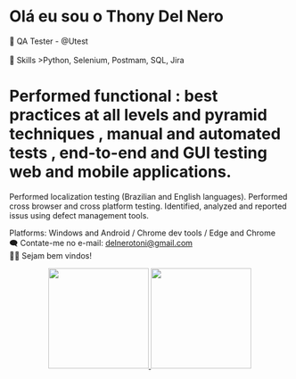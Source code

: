 # Olá eu sou o Thony Del Nero
🤖 QA Tester - @Utest <br/>  
👾  Skills >Python, Selenium, Postmam, SQL, Jira <br/>
# Performed functional : best practices at all levels and pyramid techniques , manual and automated tests , end-to-end and GUI testing web and mobile applications. 
Performed localization testing (Brazilian and English languages).
Performed cross browser and cross platform testing.
Identified, analyzed and reported issus using defect management tools.

Platforms: Windows and Android / Chrome dev tools / Edge and Chrome <br/>
🗨️ Contate-me no e-mail: delnerotoni@gmail.com <br/>
🤝🏼  Sejam bem vindos!

<div align="center">
  <a href="https://github.com/delnerotoni">
  <img height="180em" src="https://github-readme-stats.vercel.app/api?username=delnerotoni&show_icons=true&theme=city_lights&include_all_commits=true&count_private=true"/>
  <img height="180em" src="https://github-readme-stats.vercel.app/api/top-langs/?username=delnerotoni&layout=compact&langs_count=7&theme=city_lights"/>
</div>
